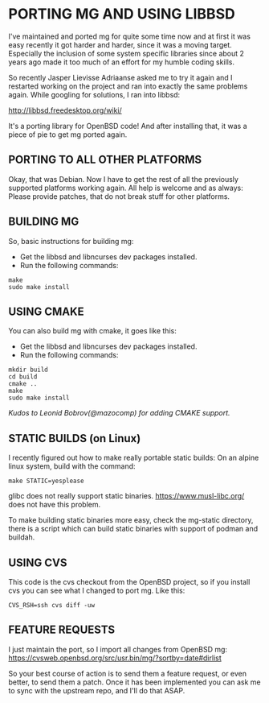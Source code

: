 # PORTING MG AND USING LIBBSD

I've maintained and ported mg for quite some time now and at first it
was easy recently it got harder and harder, since it was a moving
target. Especially the inclusion of some system specific libraries since
about 2 years ago made it too much of an effort for my humble coding
skills.

So recently Jasper Lievisse Adriaanse asked me to try it again and I
restarted working on the project and ran into exactly the same problems
again. While googling for solutions, I ran into libbsd:

  http://libbsd.freedesktop.org/wiki/

It's a porting library for OpenBSD code! And after installing that, it
was a piece of pie to get mg ported again.

## PORTING TO ALL OTHER PLATFORMS

Okay, that was Debian. Now I have to get the rest of all the previously
supported platforms working again. All help is welcome and as always:
Please provide patches, that do not break stuff for other platforms.

## BUILDING MG

So, basic instructions for building mg:

 - Get the libbsd and libncurses dev packages installed.
 - Run the following commands:

```
make
sudo make install
```

## USING CMAKE

You can also build mg with cmake, it goes like this:

 - Get the libbsd and libncurses dev packages installed.
 - Run the following commands:

```
mkdir build
cd build
cmake ..
make
sudo make install
```

*Kudos to Leonid Bobrov(@mazocomp) for adding CMAKE support.*

## STATIC BUILDS (on Linux)

I recently figured out how to make really portable static builds: On an
alpine linux system, build with the command:
```
make STATIC=yesplease
```
glibc does not really support static binaries. https://www.musl-libc.org/
does not have this problem.

To make building static binaries more easy, check the mg-static directory, there
is a script which can build static binaries with support of podman and buildah.


## USING CVS

This code is the cvs checkout from the OpenBSD project, so if you install
cvs you can see what I changed to port mg. Like this:

```
CVS_RSH=ssh cvs diff -uw
```

## FEATURE REQUESTS
I just maintain the port, so I import all changes from OpenBSD mg:
https://cvsweb.openbsd.org/src/usr.bin/mg/?sortby=date#dirlist

So your best course of action is to send them a feature request, or
even better, to send them a patch. Once it has been implemented you
can ask me to sync with the upstream repo, and I'll do that ASAP.
